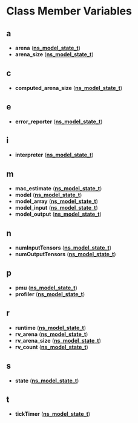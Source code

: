 
# Class Member Variables



## a

* **arena** ([**ns\_model\_state\_t**](structns__model__state__t.md))
* **arena\_size** ([**ns\_model\_state\_t**](structns__model__state__t.md))


## c

* **computed\_arena\_size** ([**ns\_model\_state\_t**](structns__model__state__t.md))


## e

* **error\_reporter** ([**ns\_model\_state\_t**](structns__model__state__t.md))


## i

* **interpreter** ([**ns\_model\_state\_t**](structns__model__state__t.md))


## m

* **mac\_estimate** ([**ns\_model\_state\_t**](structns__model__state__t.md))
* **model** ([**ns\_model\_state\_t**](structns__model__state__t.md))
* **model\_array** ([**ns\_model\_state\_t**](structns__model__state__t.md))
* **model\_input** ([**ns\_model\_state\_t**](structns__model__state__t.md))
* **model\_output** ([**ns\_model\_state\_t**](structns__model__state__t.md))


## n

* **numInputTensors** ([**ns\_model\_state\_t**](structns__model__state__t.md))
* **numOutputTensors** ([**ns\_model\_state\_t**](structns__model__state__t.md))


## p

* **pmu** ([**ns\_model\_state\_t**](structns__model__state__t.md))
* **profiler** ([**ns\_model\_state\_t**](structns__model__state__t.md))


## r

* **runtime** ([**ns\_model\_state\_t**](structns__model__state__t.md))
* **rv\_arena** ([**ns\_model\_state\_t**](structns__model__state__t.md))
* **rv\_arena\_size** ([**ns\_model\_state\_t**](structns__model__state__t.md))
* **rv\_count** ([**ns\_model\_state\_t**](structns__model__state__t.md))


## s

* **state** ([**ns\_model\_state\_t**](structns__model__state__t.md))


## t

* **tickTimer** ([**ns\_model\_state\_t**](structns__model__state__t.md))




